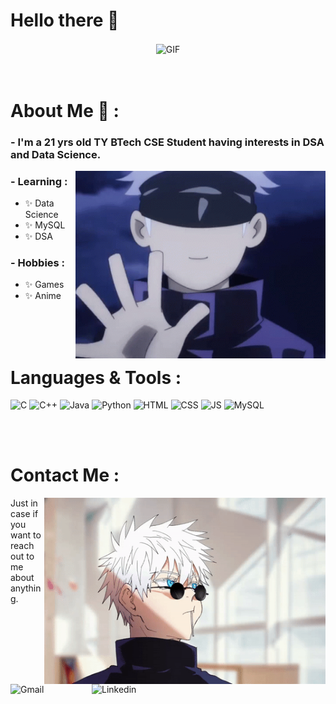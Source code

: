 
# Hello there 👋

<div align="center">
<img height="300" width-"700" alt="GIF" align="center"
src="https://github.com/LightningJake/LightningJake/blob/main/Assets/Gojo%20Glasses.gif"> 
</div>

</br>
</br>

# About Me 💬 :

### - I'm a 21 yrs old TY BTech CSE Student having interests in DSA and Data Science.

<img height="300" width="400" alt="GIF" align="right" src="https://github.com/LightningJake/LightningJake/blob/main/Assets/Gojo%20Wave.gif">

### - Learning : 
- ✨ Data Science
- ✨ MySQL
- ✨ DSA

### - Hobbies :
- ✨ Games
- ✨ Anime

</br>
</br>
</br>


# Languages & Tools :

![C](https://img.shields.io/badge/c-%2300599C.svg?style=for-the-badge&logo=c&logoColor=white)
![C++](https://img.shields.io/badge/C++-00599C?style=for-the-badge&logo=C%2B%2B&logoColor=white)
![Java](https://img.shields.io/badge/Java-ED8B00?style=for-the-badge&logo=java&logoColor=white)
![Python](https://img.shields.io/badge/Python-3776AB?style=for-the-badge&logo=python&logoColor=white)
![HTML](https://img.shields.io/badge/HTML5-E34F26?style=for-the-badge&logo=html5&logoColor=white)
![CSS](https://img.shields.io/badge/CSS3-1572B6?style=for-the-badge&logo=css3&logoColor=white)
![JS](https://img.shields.io/badge/JavaScript-F7DF1E?style=for-the-badge&logo=javascript&logoColor=black)
![MySQL](https://shields.io/badge/MySQL-lightgrey?logo=mysql&style=for-the-badge&logoColor=white&labelColor=blue)

</br>
</br>

# Contact Me :
<p>

<img hight="320" width="450" align="right" alt="GIF" src="https://github.com/LightningJake/LightningJake/blob/main/Assets/Gojo%20Candy.gif">

Just in case if you want to reach out to me about anything.

<a href="mailto:jaimeetsarode@gmail.com">
 <img align="left" alt="Gmail" width="130" hight="100" src="https://img.shields.io/badge/Gmail-D14836?style=for-the-badge&logo=gmail&logoColor=white" />
</a>
<a href="https://www.linkedin.com/in/jaimeet-sarode-a79569233/" target="_blank">
  <img align="left" alt="Linkedin" width="150" hight="100" src="https://img.shields.io/badge/LinkedIn-0077B5?style=for-the-badge&logo=linkedin&logoColor=white" />
</a>
 </p>
